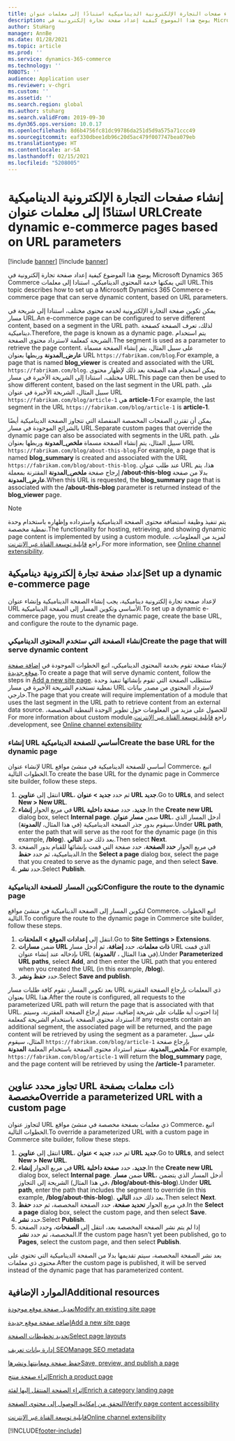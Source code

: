 ```yaml
---
title: إنشاء صفحات التجارة الإلكترونية الديناميكية استنادًا إلى معلمات عنوان URL
description: يوضح هذا الموضوع كيفية إعداد صفحة تجارة إلكترونية في Microsoft Dynamics 365 Commerce التي يمكنها خدمة المحتوى الديناميكي، استنادا إلى معلمات URL.
author: StuHarg
manager: AnnBe
ms.date: 01/28/2021
ms.topic: article
ms.prod: ''
ms.service: dynamics-365-commerce
ms.technology: ''
ROBOTS: ''
audience: Application user
ms.reviewer: v-chgri
ms.custom: ''
ms.assetid: ''
ms.search.region: global
ms.author: stuharg
ms.search.validFrom: 2019-09-30
ms.dyn365.ops.version: 10.0.17
ms.openlocfilehash: 8d6b4756fc81dc99786da251d5d9a575a71ccc49
ms.sourcegitcommit: eaf330dbee1db96c20d5ac479f007747bea079eb
ms.translationtype: HT
ms.contentlocale: ar-SA
ms.lasthandoff: 02/15/2021
ms.locfileid: "5208005"
---
```

# <a name="create-dynamic-e-commerce-pages-based-on-url-parameters"></a><span data-ttu-id="108e1-103">إنشاء صفحات التجارة الإلكترونية الديناميكية استنادًا إلى معلمات عنوان URL</span><span class="sxs-lookup"><span data-stu-id="108e1-103">Create dynamic e-commerce pages based on URL parameters</span></span>

[!include [banner](includes/banner.md)]
[!include [banner](includes/preview-banner.md)]

<span data-ttu-id="108e1-104">يوضح هذا الموضوع كيفية إعداد صفحة تجارة إلكترونية في Microsoft Dynamics 365 Commerce التي يمكنها خدمة المحتوى الديناميكي، استنادا إلى معلمات URL.</span><span class="sxs-lookup"><span data-stu-id="108e1-104">This topic describes how to set up a Microsoft Dynamics 365 Commerce e-commerce page that can serve dynamic content, based on URL parameters.</span></span>

<span data-ttu-id="108e1-105">يمكن تكوين صفحة التجارة الإلكترونية لخدمه محتوى مختلف، استنادا إلى شريحة في مسار URL.</span><span class="sxs-lookup"><span data-stu-id="108e1-105">An e-commerce page can be configured to serve different content, based on a segment in the URL path.</span></span> <span data-ttu-id="108e1-106">لذلك، تعرف الصفحة كصفحة ديناميكية.</span><span class="sxs-lookup"><span data-stu-id="108e1-106">Therefore, the page is known as a dynamic page.</span></span> <span data-ttu-id="108e1-107">يتم استخدام الشريحة كمعلمة لاسترداد محتوى الصفحة.</span><span class="sxs-lookup"><span data-stu-id="108e1-107">The segment is used as a parameter to retrieve the page content.</span></span> <span data-ttu-id="108e1-108">على سبيل المثال، يتم إنشاء الصفحة مسماة **عارض\_المدونة** وربطها بعنوان URL `https://fabrikam.com/blog`.</span><span class="sxs-lookup"><span data-stu-id="108e1-108">For example, a page that is named **blog\_viewer** is created and associated with the URL `https://fabrikam.com/blog`.</span></span> <span data-ttu-id="108e1-109">يمكن استخدام هذه الصفحة بعد ذلك لإظهار محتوى مختلف، استنادا إلى الشريحة الأخيرة في مسار URL.</span><span class="sxs-lookup"><span data-stu-id="108e1-109">This page can then be used to show different content, based on the last segment in the URL path.</span></span> <span data-ttu-id="108e1-110">على سبيل المثال، الشريحة الأخيرة في عنوان URL `https://fabrikam.com/blog/article-1` هي **article-1**.</span><span class="sxs-lookup"><span data-stu-id="108e1-110">For example, the last segment in the URL `https://fabrikam.com/blog/article-1` is **article-1**.</span></span>

<span data-ttu-id="108e1-111">يمكن أن تقترن الصفحات المخصصة المنفصلة التي تتجاوز الصفحة الديناميكية أيضًا بالشرائح الموجودة في مسار URL.</span><span class="sxs-lookup"><span data-stu-id="108e1-111">Separate custom pages that override the dynamic page can also be associated with segments in the URL path.</span></span> <span data-ttu-id="108e1-112">على سبيل المثال، يتم إنشاء الصفحة مسماة **ملخص\_المدونة** وربطها بعنوان URL `https://fabrikam.com/blog/about-this-blog`.</span><span class="sxs-lookup"><span data-stu-id="108e1-112">For example, a page that is named **blog\_summary** is created and associated with the URL `https://fabrikam.com/blog/about-this-blog`.</span></span> <span data-ttu-id="108e1-113">عند طلب عنوان URL هذا، يتم إرجاح صفحة **ملخص\_المدونة** المقترنة بمعملة **/about-this-blog** بدلا من صفحة **عارض\_المدونة**.</span><span class="sxs-lookup"><span data-stu-id="108e1-113">When this URL is requested, the **blog\_summary** page that is associated with the **/about-this-blog** parameter is returned instead of the **blog\_viewer** page.</span></span>

> [!NOTE]
> <span data-ttu-id="108e1-114">يتم تنفيذ وظيفة استضافة محتوى الصفحة الديناميكية واسترداده وإظهاره باستخدام وحدة نمطية مخصصة.</span><span class="sxs-lookup"><span data-stu-id="108e1-114">The functionality for hosting, retrieving, and showing dynamic page content is implemented by using a custom module.</span></span> <span data-ttu-id="108e1-115">لمزيد من المعلومات، راجع [قابلية توسعة القناة عبر الإنترنت](e-commerce-extensibility/overview.md).</span><span class="sxs-lookup"><span data-stu-id="108e1-115">For more information, see [Online channel extensibility](e-commerce-extensibility/overview.md).</span></span>

## <a name="set-up-a-dynamic-e-commerce-page"></a><span data-ttu-id="108e1-116">إعداد صفحة تجارة إلكترونية ديناميكية</span><span class="sxs-lookup"><span data-stu-id="108e1-116">Set up a dynamic e-commerce page</span></span>

<span data-ttu-id="108e1-117">لإعداد صفحة تجارة إلكترونية ديناميكية، يجب إنشاء الصفحة الديناميكية وإنشاء عنوان URL الأساسي وتكوين المسار إلى الصفحة الديناميكية.</span><span class="sxs-lookup"><span data-stu-id="108e1-117">To set up a dynamic e-commerce page, you must create the dynamic page, create the base URL, and configure the route to the dynamic page.</span></span>

### <a name="create-the-page-that-will-serve-dynamic-content"></a><span data-ttu-id="108e1-118">إنشاء الصفحة التي ستخدم المحتوى الديناميكي</span><span class="sxs-lookup"><span data-stu-id="108e1-118">Create the page that will serve dynamic content</span></span>

<span data-ttu-id="108e1-119">لإنشاء صفحة تقوم بخدمة المحتوى الديناميكي، اتبع الخطوات الموجودة في [إضافة صفحة موقع جديدة](add-new-page.md).</span><span class="sxs-lookup"><span data-stu-id="108e1-119">To create a page that will serve dynamic content, follow the steps in [Add a new site page](add-new-page.md).</span></span> <span data-ttu-id="108e1-120">ستتطلب الصفحة التي تقوم بإنشائها تنفيذ وحدة نمطية تستخدم الشريحة الأخيرة في مسار URL لاسترداد المحتوى من مصدر بيانات خارجي.</span><span class="sxs-lookup"><span data-stu-id="108e1-120">The page that you create will require implementation of a module that uses the last segment in the URL path to retrieve content from an external data source.</span></span> <span data-ttu-id="108e1-121">للحصول على مزيد من المعلومات حول تطوير الوحدة النمطية المخصصة، راجع [‏‫قابلية توسعة القناة عبر الإنترنت](e-commerce-extensibility/overview.md).</span><span class="sxs-lookup"><span data-stu-id="108e1-121">For more information about custom module development, see [Online channel extensibility](e-commerce-extensibility/overview.md).</span></span>

### <a name="create-the-base-url-for-the-dynamic-page"></a><span data-ttu-id="108e1-122">إنشاء URL أساسي للصفحة الديناميكية</span><span class="sxs-lookup"><span data-stu-id="108e1-122">Create the base URL for the dynamic page</span></span>

<span data-ttu-id="108e1-123">لإنشاء عنوان URL أساسي للصفحة الديناميكية في منشئ مواقع Commerce، اتبع الخطوات التالية.</span><span class="sxs-lookup"><span data-stu-id="108e1-123">To create the base URL for the dynamic page in Commerce site builder, follow these steps.</span></span>

1. <span data-ttu-id="108e1-124">انتقل إلى **عناوين URL**، ثم حدد **جديد \> عنوان URL جديد**.</span><span class="sxs-lookup"><span data-stu-id="108e1-124">Go to **URLs**, and select **New \> New URL**.</span></span>
1. <span data-ttu-id="108e1-125">في مربع الحوار **إنشاء URL جديد**، حدد **صفحة داخلية**.</span><span class="sxs-lookup"><span data-stu-id="108e1-125">In the **Create new URL** dialog box, select **Internal page**.</span></span> <span data-ttu-id="108e1-126">ضمن **مسار عنوان URL**، أدخل المسار الذي سيقوم بدور جذر الصفحة الديناميكية (في هذا المثال، **/المدونة**).</span><span class="sxs-lookup"><span data-stu-id="108e1-126">Under **URL path**, enter the path that will serve as the root for the dynamic page (in this example, **/blog**).</span></span> <span data-ttu-id="108e1-127">بعد ذلك حدد **التالي**.</span><span class="sxs-lookup"><span data-stu-id="108e1-127">Then select **Next**.</span></span>
1. <span data-ttu-id="108e1-128">في مربع الحوار **حدد الصفحة**، حدد صفحة التي قمت بإنشائها للقيام بدور الصفحة الديناميكية، ثم حدد **حفظ**.</span><span class="sxs-lookup"><span data-stu-id="108e1-128">In the **Select a page** dialog box, select the page that you created to serve as the dynamic page, and then select **Save**.</span></span>
1. <span data-ttu-id="108e1-129">حدد **نشر**.</span><span class="sxs-lookup"><span data-stu-id="108e1-129">Select **Publish**.</span></span>

### <a name="configure-the-route-to-the-dynamic-page"></a><span data-ttu-id="108e1-130">تكوين المسار للصفحة الديناميكية</span><span class="sxs-lookup"><span data-stu-id="108e1-130">Configure the route to the dynamic page</span></span>

<span data-ttu-id="108e1-131">لتكوين المسار إلى الصفحة الديناميكية في منشئ مواقع Commerce، اتبع الخطوات التالية.</span><span class="sxs-lookup"><span data-stu-id="108e1-131">To configure the route to the dynamic page in Commerce site builder, follow these steps.</span></span>

1. <span data-ttu-id="108e1-132">انتقل إلى **إعدادات الموقع \> الملحقات**.</span><span class="sxs-lookup"><span data-stu-id="108e1-132">Go to **Site Settings \> Extensions**.</span></span>
1. <span data-ttu-id="108e1-133">ضمن **مسارات URL ذات معلمات**، حدد **إضافة**، ثم أدخل مسار URL الذي قمت بإدخاله عند إنشاء عنوان URL (في هذا المثال ، **/المدونة**).</span><span class="sxs-lookup"><span data-stu-id="108e1-133">Under **Parameterized URL paths**, select **Add**, and then enter the URL path that you entered when you created the URL (in this example, **/blog**).</span></span>
1. <span data-ttu-id="108e1-134">حدد **حفظ ونشر**.</span><span class="sxs-lookup"><span data-stu-id="108e1-134">Select **Save and publish**.</span></span>

<span data-ttu-id="108e1-135">بعد تكوين المسار، تقوم كافة طلبات مسار URL ذي المعلمات بإرجاع الصفحة المقترنة بعنوان URL هذا.</span><span class="sxs-lookup"><span data-stu-id="108e1-135">After the route is configured, all requests to the parameterized URL path will return the page that is associated with that URL.</span></span> <span data-ttu-id="108e1-136">إذا احتوت أية طلبات على شريحة إضافية، سيتم إرجاع الصفحة المقترنة، وسيتم استرداد محتوى الصفحة باستخدام الشريحة كمعلمة.</span><span class="sxs-lookup"><span data-stu-id="108e1-136">If any requests contain an additional segment, the associated page will be returned, and the page content will be retrieved by using the segment as a parameter.</span></span> <span data-ttu-id="108e1-137">علي سبيل المثال، سيقوم `https://fabrikam.com/blog/article-1` بإرجاع صفحة **ملخص\_المدونة**، سيتم استرداد محتوى الصفحة باستخدام المعلمة **المدونة**.</span><span class="sxs-lookup"><span data-stu-id="108e1-137">For example, `https://fabrikam.com/blog/article-1` will return the **blog\_summary** page, and the page content will be retrieved by using the **/article-1** parameter.</span></span>

## <a name="override-a-parameterized-url-with-a-custom-page"></a><span data-ttu-id="108e1-138">تجاوز محدد عناوين URL ذات معلمات بصفحة مخصصة</span><span class="sxs-lookup"><span data-stu-id="108e1-138">Override a parameterized URL with a custom page</span></span>

<span data-ttu-id="108e1-139">لتجاوز عنوان URL ذي معلمات بصفحة مخصصة في منشئ مواقع Commerce، اتبع الخطوات التالية.</span><span class="sxs-lookup"><span data-stu-id="108e1-139">To override a parameterized URL with a custom page in Commerce site builder, follow these steps.</span></span>

1. <span data-ttu-id="108e1-140">انتقل إلى **عناوين URL**، ثم حدد **جديد \> عنوان URL جديد**.</span><span class="sxs-lookup"><span data-stu-id="108e1-140">Go to **URLs**, and select **New \> New URL**.</span></span>
1. <span data-ttu-id="108e1-141">في مربع الحوار **إنشاء URL جديد**، حدد **صفحة داخلية**.</span><span class="sxs-lookup"><span data-stu-id="108e1-141">In the **Create new URL** dialog box, select **Internal page**.</span></span> <span data-ttu-id="108e1-142">ضمن **مسار URL**، أدخل المسار الذي يتضمن الشريحة إلى التجاوز (في هذا المثال، **/blog/about-this-blog**).</span><span class="sxs-lookup"><span data-stu-id="108e1-142">Under **URL path**, enter the path that includes the segment to override (in this example, **/blog/about-this-blog**).</span></span> <span data-ttu-id="108e1-143">بعد ذلك حدد **التالي**.</span><span class="sxs-lookup"><span data-stu-id="108e1-143">Then select **Next**.</span></span>
1. <span data-ttu-id="108e1-144">في مربع الحوار **تحديد صفحة**، حدد الصفحة المخصصة، ثم حدد **حفظ**.</span><span class="sxs-lookup"><span data-stu-id="108e1-144">In the **Select a page** dialog box, select the custom page, and then select **Save**.</span></span>
1. <span data-ttu-id="108e1-145">حدد **نشر**.</span><span class="sxs-lookup"><span data-stu-id="108e1-145">Select **Publish**.</span></span>
1. <span data-ttu-id="108e1-146">إذا لم يتم نشر الصفحة المخصصة بعد، انتقل إلى **الصفحات**، وحدد الصفحة المخصصة، ثم حدد **نشر**.</span><span class="sxs-lookup"><span data-stu-id="108e1-146">If the custom page hasn't yet been published, go to **Pages**, select the custom page, and then select **Publish**.</span></span>

<span data-ttu-id="108e1-147">بعد نشر الصفحة المخصصة، سيتم تقديمها بدلا من الصفحة الديناميكية التي تحتوي على محتوى ذي معلمات.</span><span class="sxs-lookup"><span data-stu-id="108e1-147">After the custom page is published, it will be served instead of the dynamic page that has parameterized content.</span></span>

## <a name="additional-resources"></a><span data-ttu-id="108e1-148">الموارد الإضافية</span><span class="sxs-lookup"><span data-stu-id="108e1-148">Additional resources</span></span>

[<span data-ttu-id="108e1-149">تعديل صفحة موقع موجودة</span><span class="sxs-lookup"><span data-stu-id="108e1-149">Modify an existing site page</span></span>](modify-existing-page.md)

[<span data-ttu-id="108e1-150">إضافة صفحة موقع جديدة</span><span class="sxs-lookup"><span data-stu-id="108e1-150">Add a new site page</span></span>](add-new-page.md)

[<span data-ttu-id="108e1-151">تحديد تخطيطات الصفحة</span><span class="sxs-lookup"><span data-stu-id="108e1-151">Select page layouts</span></span>](select-page-layouts.md)

[<span data-ttu-id="108e1-152">إدارة بيانات تعريف SEO</span><span class="sxs-lookup"><span data-stu-id="108e1-152">Manage SEO metadata</span></span>](manage-seo-metadata.md)

[<span data-ttu-id="108e1-153">حفظ صفحة ومعاينتها ونشرها</span><span class="sxs-lookup"><span data-stu-id="108e1-153">Save, preview, and publish a page</span></span>](save-preview-publish-page.md)

[<span data-ttu-id="108e1-154">إثراء صفحة منتج</span><span class="sxs-lookup"><span data-stu-id="108e1-154">Enrich a product page</span></span>](enrich-product-page.md)

[<span data-ttu-id="108e1-155">إثراء الصفحة المنتقل إليها‬ لفئة</span><span class="sxs-lookup"><span data-stu-id="108e1-155">Enrich a category landing page</span></span>](enrich-category-page.md)

[<span data-ttu-id="108e1-156">التحقق من إمكانية الوصول إلى محتوى الصفحة</span><span class="sxs-lookup"><span data-stu-id="108e1-156">Verify page content accessibility</span></span>](verify-accessibility.md)

[<span data-ttu-id="108e1-157">قابلية توسعة القناة عبر الإنترنت</span><span class="sxs-lookup"><span data-stu-id="108e1-157">Online channel extensibility</span></span>](e-commerce-extensibility/overview.md)


[!INCLUDE[footer-include](../includes/footer-banner.md)]